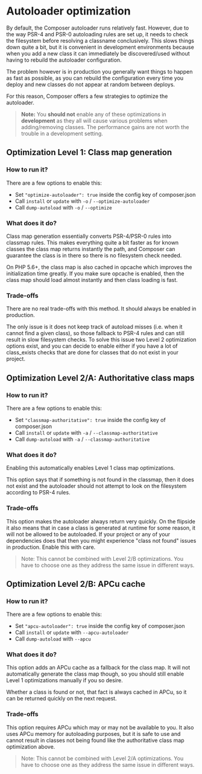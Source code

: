 <!--
    tagline: How to reduce the performance impact of the autoloader
-->

# Autoloader optimization

By default, the Composer autoloader runs relatively fast. However, due to the way
PSR-4 and PSR-0 autoloading rules are set up, it needs to check the filesystem
before resolving a classname conclusively. This slows things down quite a bit,
but it is convenient in development environments because when you add a new class
it can immediately be discovered/used without having to rebuild the autoloader
configuration.

The problem however is in production you generally want things to happen as fast
as possible, as you can rebuild the configuration every time you deploy and
new classes do not appear at random between deploys.

For this reason, Composer offers a few strategies to optimize the autoloader.

> **Note:** You **should not** enable any of these optimizations in **development** as
> they all will cause various problems when adding/removing classes. The performance
> gains are not worth the trouble in a development setting.

## Optimization Level 1: Class map generation

### How to run it?

There are a few options to enable this:

-   Set `"optimize-autoloader": true` inside the config key of composer.json
-   Call `install` or `update` with `-o` / `--optimize-autoloader`
-   Call `dump-autoload` with `-o` / `--optimize`

### What does it do?

Class map generation essentially converts PSR-4/PSR-0 rules into classmap rules.
This makes everything quite a bit faster as for known classes the class map
returns instantly the path, and Composer can guarantee the class is in there so
there is no filesystem check needed.

On PHP 5.6+, the class map is also cached in opcache which improves the initialization
time greatly. If you make sure opcache is enabled, then the class map should load
almost instantly and then class loading is fast.

### Trade-offs

There are no real trade-offs with this method. It should always be enabled in
production.

The only issue is it does not keep track of autoload misses (i.e. when
it cannot find a given class), so those fallback to PSR-4 rules and can still
result in slow filesystem checks. To solve this issue two Level 2 optimization
options exist, and you can decide to enable either if you have a lot of
class_exists checks that are done for classes that do not exist in your project.

## Optimization Level 2/A: Authoritative class maps

### How to run it?

There are a few options to enable this:

-   Set `"classmap-authoritative": true` inside the config key of composer.json
-   Call `install` or `update` with `-a` / `--classmap-authoritative`
-   Call `dump-autoload` with `-a` / `--classmap-authoritative`

### What does it do?

Enabling this automatically enables Level 1 class map optimizations.

This option says that if something is not found in the classmap,
then it does not exist and the autoloader should not attempt to look on the
filesystem according to PSR-4 rules.

### Trade-offs

This option makes the autoloader always return very quickly. On the flipside it
also means that in case a class is generated at runtime for some reason, it will
not be allowed to be autoloaded. If your project or any of your dependencies does that
then you might experience "class not found" issues in production. Enable this with care.

> Note: This cannot be combined with Level 2/B optimizations. You have to choose one as
> they address the same issue in different ways.

## Optimization Level 2/B: APCu cache

### How to run it?

There are a few options to enable this:

-   Set `"apcu-autoloader": true` inside the config key of composer.json
-   Call `install` or `update` with `--apcu-autoloader`
-   Call `dump-autoload` with `--apcu`

### What does it do?

This option adds an APCu cache as a fallback for the class map. It will not
automatically generate the class map though, so you should still enable Level 1
optimizations manually if you so desire.

Whether a class is found or not, that fact is always cached in APCu, so it can be
returned quickly on the next request.

### Trade-offs

This option requires APCu which may or may not be available to you. It also
uses APCu memory for autoloading purposes, but it is safe to use and cannot
result in classes not being found like the authoritative class map
optimization above.

> Note: This cannot be combined with Level 2/A optimizations. You have to choose one as
> they address the same issue in different ways.
